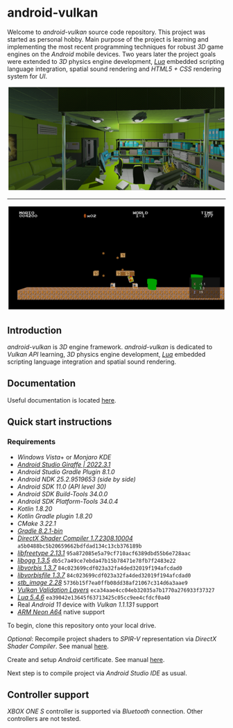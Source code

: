 # android-vulkan

Welcome to _android-vulkan_ source code repository. This project was started as personal hobby. Main purpose of the project is learning and implementing the most recent programming techniques for robust _3D_ game engines on the _Android_ mobile devices. Two years later the project goals were extended to _3D_ physics engine development, [_Lua_](https://en.wikipedia.org/wiki/Lua_(programming_language)) embedded scripting language integration, spatial sound rendering and _HTML5 + CSS_ rendering system for _UI_.

<img src="./docs/images/preview.png"/>

---

<img src="./docs/images/preview-002.png"/>


## Introduction

_android-vulkan_ is _3D_ engine framework. _android-vulkan_ is dedicated to _Vulkan API_ learning, _3D_ physics engine development, [_Lua_](https://en.wikipedia.org/wiki/Lua_(programming_language)) embedded scripting language integration and spatial sound rendering.

## Documentation

Useful documentation is located [here](docs/documentation.md).

## Quick start instructions

### Requirements

* _Windows Vista_+ or _Monjaro KDE_
* [_Android Studio Giraffe | 2022.3.1_](https://developer.android.com/studio)
* _Android Studio Gradle Plugin 8.1.0_
* _Android NDK 25.2.9519653 (side by side)_
* _Android SDK 11.0 (API level 30)_
* _Android SDK Build-Tools 34.0.0_
* _Android SDK Platform-Tools 34.0.4_
* _Kotlin 1.8.20_
* _Kotlin Gradle plugin 1.8.20_
* _CMake 3.22.1_
* [_Gradle 8.2.1-bin_](https://services.gradle.org/distributions/)
* [_DirectX Shader Compiler 1.7.2308.10004_](https://github.com/microsoft/DirectXShaderCompiler) `a5b0488bc5b20659662bdfdad134c13cb376189b`
* [_libfreetype 2.13.1_](https://gitlab.freedesktop.org/freetype/freetype) `95a872085e5a79cf710acf6389dbd55b6e728aac`
* [_libogg 1.3.5_](https://gitlab.xiph.org/xiph/ogg) `db5c7a49ce7ebda47b15b78471e78fb7f2483e22`
* [_libvorbis 1.3.7_](https://gitlab.xiph.org/xiph/vorbis) `84c023699cdf023a32fa4ded32019f194afcdad0`
* [_libvorbisfile 1.3.7_](https://gitlab.xiph.org/xiph/vorbis) `84c023699cdf023a32fa4ded32019f194afcdad0`
* [_stb_image 2.28_](https://github.com/nothings/stb) `5736b15f7ea0ffb08dd38af21067c314d6a3aae9`
* [_Vulkan Validation Layers_](https://github.com/KhronosGroup/Vulkan-ValidationLayers) `eca34aae4cc04eb32035a7b1770a276933f37327`
* [_Lua 5.4.6_](https://github.com/lua/lua) `ea39042e13645f63713425c05cc9ee4cfdcf0a40`
* Real _Android 11_ device with _Vulkan 1.1.131_ support
* [_ARM Neon A64_](https://developer.arm.com/architectures/instruction-sets/simd-isas/neon/neon-programmers-guide-for-armv8-a/introducing-neon-for-armv8-a) native support

To begin, clone this repository onto your local drive.

_Optional_: Recompile project shaders to _SPIR-V_ representation via _DirectX Shader Compiler_. See manual [here](docs/shader-compilation.md).

Create and setup _Android_ certificate. See manual [here](docs/release-build.md).

Next step is to compile project via _Android Studio IDE_ as usual.

## Controller support

_XBOX ONE S_ controller is supported via _Bluetooth_ connection. Other controllers are not tested.
